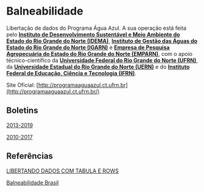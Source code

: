 # Balneabilidade

Libertação de dados do Programa Água Azul. A sua operação está feita pelo **[Instituto de Desenvolvimento Sustentável e Meio Ambiente do Estado do Rio Grande do Norte (IDEMA)](http://www.idema.rn.gov.br/)**, **[Instituto de Gestão das Águas do Estado do Rio Grande do Norte (IGARN)](http://igarn.rn.gov.br/)** e **[Empresa de Pesquisa Agropecuária do Estado do Rio Grande do Norte (EMPARN)](http://www.emparn.rn.gov.br)**, com o apoio técnico-científico da **[Universidade Federal do Rio Grande do Norte (UFRN)](https://ufrn.br/)**, da **[Universidade Estadual do Rio Grande do Norte (UERN)](http://portal.uern.br/)** e do **[Instituto Federal de Educação, Ciência e Tecnologia (IFRN)](http://portal.ifrn.edu.br/)**.

Site Oficial: [http://programaaguaazul.ct.ufrn.br](http://programaaguaazul.ct.ufrn.br/)

## Boletins

[2013-2019](http://www.idema.rn.gov.br/Conteudo.asp?TRAN=CATALG&TARG=55&ACT=&PAGE=0&PARM=&LBL=Gest%E3o+Ambiental)

[2010-2017](http://programaaguaazul.ct.ufrn.br/boletins/)

## Referências

[LIBERTANDO DADOS COM TABULA E ROWS](https://escoladedados.org/tutoriais/libertando-dados-com-tabula-e-rows/)

[Balneabilidade Brasil](https://github.com/turicas/balneabilidade-brasil)
